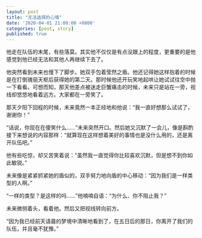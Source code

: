 ```yaml
---
layout: post
title: "无法选择的心情"
date: '2020-04-01 21:00:00 +0800'
categories: [post, story]
published: true
---
```


他走在队伍的末尾，有些落莫。其实他不仅仅是有点没跟上的程度，更重要的是他感觉到他已经无法和其他人再继续下去了。

他突然看到未来也慢下了脚步。她双手包着莹然之盾。他还记得她这样抱着的时候是在打倒瑰丽天枢后获得她的第二天。那时候他还开玩笑地起哄让她试试往空中抛一下看看。可想而知，那天他差点被迷走巨蟹痛击的时候，未来只是站在一旁，视线却悠悠地看着远方。大家都在一旁笑了。

那天夕阳下回程的时候，未来竟然一本正经地和他说：“我一直好想那么试试了，谢谢你！”  

“话说，你现在在傻笑什么……”未来突然开口。然后她又沉默了一会儿，像是斟酌接下来想说的内容那样：“就算现在这样想着美好的事情也是没什么用的，还是离开队伍吧。”

他有些吃惊，却又苦笑着说：“虽然我一直觉得你比较喜欢沉默，但是想不到你如此敏锐。”

未来像是紧紧抓紧她的盾似的，双手努力地向盾的中心移动：“因为我们是一样类型的人啊。”

“一样的类型？是这样的吗……”他喃喃自语：“为什么、你不阻止我？”

未来微侧着头，看着他。然后又把视线转向前方。

“因为我已经前天请晨的梦境中清晰地看到了，在五日后的那日，你离开了我们的队伍，并且毫不犹豫。”
